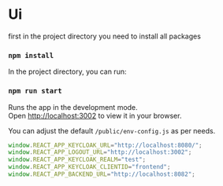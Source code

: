 # Ui
first in the project directory you need to install all packages
### `npm install`

In the project directory, you can run:

### `npm run start`

Runs the app in the development mode.\
Open [http://localhost:3002](http://localhost:3002) to view it in your browser.


You can adjust the default `/public/env-config.js` as per needs. 

```javascript
window.REACT_APP_KEYCLOAK_URL="http://localhost:8080/";
window.REACT_APP_LOGOUT_URL="http://localhost:3002";
window.REACT_APP_KEYCLOAK_REALM="test";
window.REACT_APP_KEYCLOAK_CLIENTID="frontend";
window.REACT_APP_BACKEND_URL="http://localhost:8082";
```